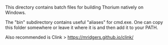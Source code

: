 This directory contains batch files for building Thorium natively on Windows.

The "bin" subdirectory contains useful "aliases" for cmd.exe. One can copy this folder somewhere or leave it where it is and then add it to your PATH.

Also recommended is Clink > https://mridgers.github.io/clink/